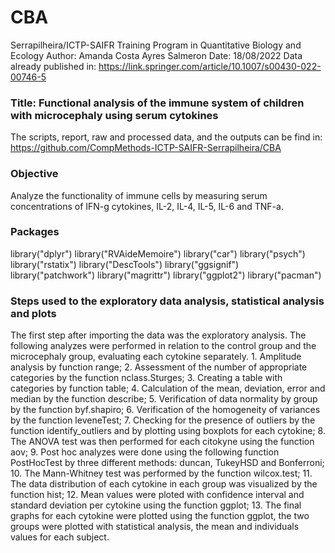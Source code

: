 # CBA
Serrapilheira/ICTP-SAIFR Training Program in Quantitative Biology and Ecology
Author: Amanda Costa Ayres Salmeron
Date: 18/08/2022
Data already published in: https://link.springer.com/article/10.1007/s00430-022-00746-5

### Title: Functional analysis of the immune system of children with microcephaly using serum cytokines
The scripts, report, raw and processed data, and the outputs can be find in: https://github.com/CompMethods-ICTP-SAIFR-Serrapilheira/CBA

### Objective
Analyze the functionality of immune cells by measuring serum concentrations of IFN-g cytokines, IL-2, IL-4, IL-5, IL-6 and TNF-a.

### Packages
library("dplyr")
library("RVAideMemoire")
library("car")
library("psych")
library("rstatix")
library("DescTools")
library("ggsignif")
library("patchwork")
library("magrittr")
library("ggplot2")
library("pacman")

### Steps used to the exploratory data analysis, statistical analysis and plots
The first step after importing the data was the exploratory analysis. The following analyzes were performed in
relation to the control group and the microcephaly group, evaluating each cytokine separately. 1. Amplitude
analysis by function range;
2. Assessment of the number of appropriate categories by the function nclass.Sturges;
3. Creating a table with categories by function table;
4. Calculation of the mean, deviation, error and median by the function describe; 5. Verification of data
normality by group by the function byf.shapiro;
6. Verification of the homogeneity of variances by the function leveneTest;
7. Checking for the presence of outliers by the function identify_outliers and by plotting using boxplots
for each cytokine;
8. The ANOVA test was then performed for each citokyne using the function aov;
9. Post hoc analyzes were done using the following function PostHocTest by three different methods: duncan,
TukeyHSD and Bonferroni;
10. The Mann-Whitney test was performed by the function wilcox.test;
11. The data distribution of each cytokine in each group was visualized by the function hist;
12. Mean values were ploted with confidence interval and standard deviation per cytokine using the function
ggplot;
13. The final graphs for each cytokine were plotted using the function ggplot, the two groups were plotted
with statistical analysis, the mean and individuals values for each subject.
